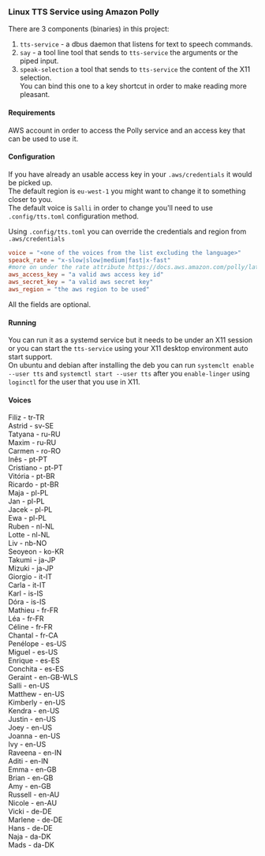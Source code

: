 
### Linux TTS Service using Amazon Polly


There are 3 components (binaries) in this project:  
  1. `tts-service` - a dbus daemon that listens for text to speech commands.  
  2. `say` - a tool line tool that sends to `tts-service` the arguments or the piped input.  
  3. `speak-selection` a tool that sends to `tts-service` the content of the X11 selection.  
      You can bind this one to a key shortcut in order to make reading more pleasant.  

#### Requirements

   AWS account in order to access the Polly service and an access key that can be used to use it.    

#### Configuration

  If you have already an usable access key in your `.aws/credentials` it would be picked up.  
  The default region is `eu-west-1` you might want to change it to something closer to you.  
  The default voice is `Salli` in order to change you'll need to use `.config/tts.toml`
  configuration method.  

  Using `.config/tts.toml` you can override the credentials and region from `.aws/credentials`  

  ```toml  
  voice = "<one of the voices from the list excluding the language>"
  speack_rate = "x-slow|slow|medium|fast|x-fast"
  #more on under the rate attribute https://docs.aws.amazon.com/polly/latest/dg/supported-ssml.html#prosody-tag
  aws_access_key = "a valid aws access key id"
  aws_secret_key = "a valid aws secret key"
  aws_region = "the aws region to be used"
  ```
  All the fields are optional.

#### Running

  You can run it as a systemd service but it needs to be under an X11 session or you can start the
  `tts-service` using your X11 desktop environment auto start support.  
  On ubuntu and debian after installing the deb you can run `systemclt enable --user tts` and `systemctl start --user tts`
  after you `enable-linger` using `loginctl` for the user that you use in X11.  

#### Voices

Filiz - tr-TR  
Astrid - sv-SE  
Tatyana - ru-RU  
Maxim - ru-RU  
Carmen - ro-RO  
Inês - pt-PT  
Cristiano - pt-PT  
Vitória - pt-BR  
Ricardo - pt-BR  
Maja - pl-PL  
Jan - pl-PL  
Jacek - pl-PL  
Ewa - pl-PL  
Ruben - nl-NL  
Lotte - nl-NL  
Liv - nb-NO  
Seoyeon - ko-KR  
Takumi - ja-JP   
Mizuki - ja-JP  
Giorgio - it-IT  
Carla - it-IT  
Karl - is-IS  
Dóra - is-IS  
Mathieu - fr-FR  
Léa - fr-FR  
Céline - fr-FR  
Chantal - fr-CA  
Penélope - es-US  
Miguel - es-US  
Enrique - es-ES  
Conchita - es-ES  
Geraint - en-GB-WLS  
Salli - en-US  
Matthew - en-US  
Kimberly - en-US  
Kendra - en-US  
Justin - en-US  
Joey - en-US  
Joanna - en-US  
Ivy - en-US  
Raveena - en-IN  
Aditi - en-IN  
Emma - en-GB  
Brian - en-GB  
Amy - en-GB  
Russell - en-AU  
Nicole - en-AU  
Vicki - de-DE  
Marlene - de-DE  
Hans - de-DE  
Naja - da-DK  
Mads - da-DK  
